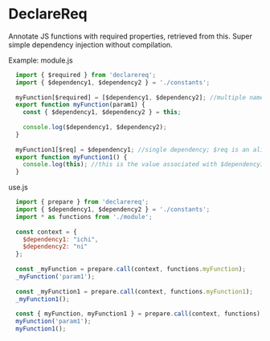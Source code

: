 # DeclareReq
Annotate JS functions with required properties, retrieved from this. Super simple dependency injection without compilation.

Example:
module.js
```javascript
  import { $required } from 'declarereq';
  import { $dependency1, $dependency2 } = './constants'; 
  
  myFunction[$required] = [$dependency1, $dependency2]; //multiple named dependencies
  export function myFunction(param1) {
    const { $dependency1, $dependency2 } = this;
    
    console.log($dependency1, $dependency2);
  }
  
  myFunction1[$req] = $dependency1; //single dependency; $req is an alias for $required
  export function myFunction1() {
    console.log(this); //this is the value associated with $dependency1 in the context;
  }
```

use.js
```javascript
  import { prepare } from 'declarereq';
  import { $dependency1, $dependency2 } = './constants'; 
  import * as functions from './module';
  
  const context = { 
    $dependency1: "ichi", 
    $dependency2: "ni"
  };
    
  const _myFunction = prepare.call(context, functions.myFunction);
  _myFunction('param1');
  
  const _myFunction1 = prepare.call(context, functions.myFunction1);
  _myFunction1();
  
  const { myFunction, myFunction1 } = prepare.call(context, functions);
  myFunction('param1'); 
  myFunction1();
```
